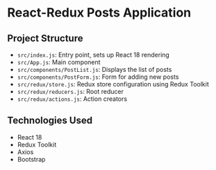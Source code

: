 # React-Redux Posts Application

## Project Structure

- `src/index.js`: Entry point, sets up React 18 rendering
- `src/App.js`: Main component
- `src/components/PostList.js`: Displays the list of posts
- `src/components/PostForm.js`: Form for adding new posts
- `src/redux/store.js`: Redux store configuration using Redux Toolkit
- `src/redux/reducers.js`: Root reducer
- `src/redux/actions.js`: Action creators

## Technologies Used

- React 18
- Redux Toolkit
- Axios
- Bootstrap